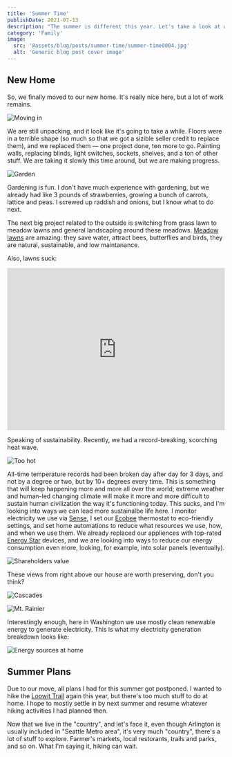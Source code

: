 ```yaml
---
title: 'Summer Time'
publishDate: 2021-07-13
description: "The summer is different this year. Let's take a look at what's going on this time around."
category: 'Family'
image:
  src: '@assets/blog/posts/summer-time/summer-time0004.jpg'
  alt: 'Generic blog post cover image'
---
```


## New Home

So, we finally moved to our new home. It's really nice here, but a lot of work remains.

![Moving in](assets/blog/posts/summer-time/summer-time0003.jpg)

We are still unpacking, and it look like it's going to take a while. Floors were in a terrible shape (so much so that we got a sizible seller credit to replace them), and we replaced them — one project done, ten more to go. Painting walls, replacing blinds, light switches, sockets, shelves, and a ton of other stuff. We are taking it slowly this time around, but we are making progress.

![Garden](assets/blog/posts/summer-time/summer-time0005.jpg)

Gardening is fun. I don't have much experience with gardening, but we already had like 3 pounds of strawberries, growing a bunch of carrots, lattice and peas. I screwed up raddish and onions, but I know what to do next.

The next big project related to the outside is switching from grass lawn to meadow lawns and general landscaping around these meadows. [Meadow lawns](https://www.greenamerica.org/blog/turn-your-lawn-meadow) are amazing: they save water, attract bees, butterflies and birds, they are natural, sustainable, and low maintanance.

Also, lawns suck:

<div>
  <iframe
    width="100%"
    height="375"
    src="https://www.youtube.com/embed/megIy0mO5-4"
    title="YouTube video player"
    frameborder="0"
    allow="accelerometer; autoplay; clipboard-write; encrypted-media; gyroscope; picture-in-picture"
    allowfullscreen
  ></iframe>
</div>

Speaking of sustainability. Recently, we had a record-breaking, scorching heat wave.

![Too hot](assets/blog/posts/summer-time/summer-time0002.jpg)

All-time temperature records had been broken day after day for 3 days, and not by a degree or two, but by 10+ degrees every time. This is something that will keep happening more and more all over the world; extreme weather and human-led changing climate will make it more and more difficult to sustain human civilization the way it's functioning today. This sucks, and I'm looking into ways we can lead more sustainalbe life here. I monitor electricity we use via [Sense](https://sense.com), I set our [Ecobee](https://ecobee.com) thermostat to eco-friendly settings, and set home automations to reduce what resources we use, how, and when we use them. We already replaced our appliences with top-rated [Energy Star](https://www.energystar.gov) devices, and we are looking into ways to reduce our energy consumption even more, looking, for example, into solar panels (eventually).

![Shareholders value](assets/blog/posts/summer-time/summer-time0001.jpg)

These views from right above our house are worth preserving, don't you think?

![Cascades](assets/blog/posts/summer-time/summer-time0006.jpg)

![Mt. Rainier](assets/blog/posts/summer-time/summer-time0007.jpg)

Interestingly enough, here in Washington we use mostly clean renewable energy to generate electricity. This is what my electricity generation breakdown looks like:

![Energy sources at home](assets/blog/posts/summer-time/summer-time0008.jpg)

## Summer Plans

Due to our move, all plans I had for this summer got postponed. I wanted to hike the [Loowit Trail](/blog/loowit-trail) again this year, but there's too much stuff to do at home. I hope to mostly settle in by next summer and resume whatever hiking activities I had planned then.

Now that we live in the "country", and let's face it, even though Arlington is usually included in "Seattle Metro area", it's very much "country", there's a lot of stuff to explore. Farmer's markets, local restorants, trails and parks, and so on. What I'm saying it, hiking can wait.
